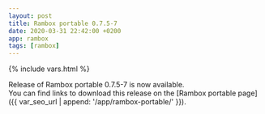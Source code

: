 ```yaml
---
layout: post
title: Rambox portable 0.7.5-7
date: 2020-03-31 22:42:00 +0200
app: rambox
tags: [rambox]
---
```

{% include vars.html %}

Release of Rambox portable 0.7.5-7 is now available.<br />
You can find links to download this release on the [Rambox portable page]({{ var_seo_url | append: '/app/rambox-portable/' }}).